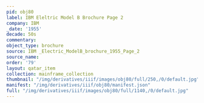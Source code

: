 ```yaml
---
pid: obj80
label: IBM Eleltric Model B Brochure Page 2
company: IBM
_date: '1955'
decade: 50s
commentary:
object_type: brochure
source: IBM _Electric_ModelB_brochure_1955_Page_2
source_name:
order: '79'
layout: qatar_item
collection: mainframe_collection
thumbnail: "/img/derivatives/iiif/images/obj80/full/250,/0/default.jpg"
manifest: "/img/derivatives/iiif/obj80/manifest.json"
full: "/img/derivatives/iiif/images/obj80/full/1140,/0/default.jpg"
---
```

